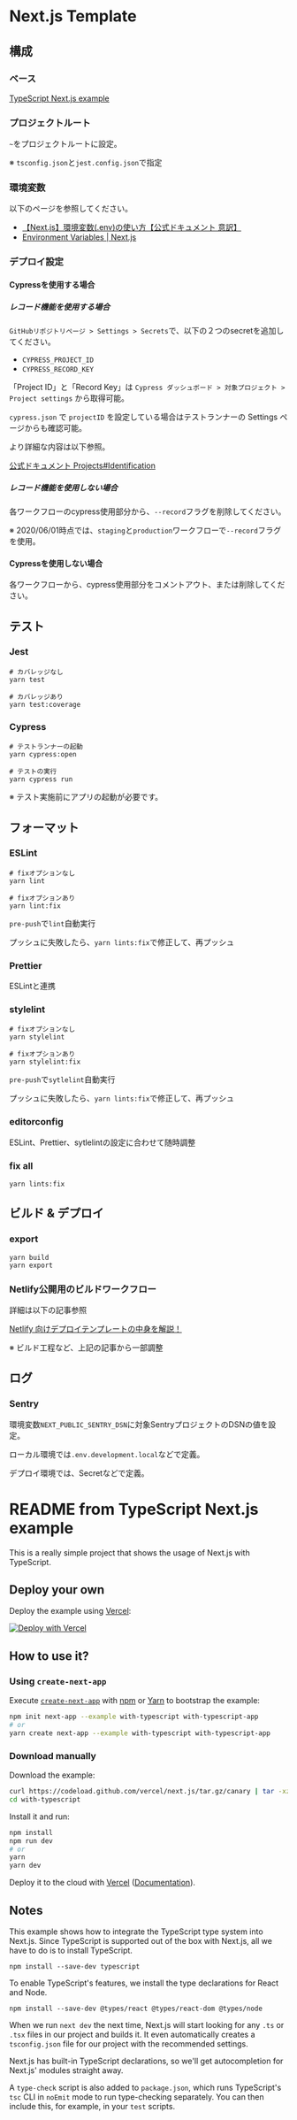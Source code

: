 # Next.js Template
## 構成
### ベース
[TypeScript Next.js example](https://github.com/vercel/next.js/tree/canary/examples/with-typescript)

### プロジェクトルート
`~`をプロジェクトルートに設定。

※ `tsconfig.json`と`jest.config.json`で指定

### 環境変数
以下のページを参照してください。

* [【Next.js】環境変数(.env)の使い方【公式ドキュメント 意訳】](https://mmll.hatenablog.com/entry/category/tools/next-js/next-js-env-usage)
* [Environment Variables | Next.js](https://nextjs.org/docs/basic-features/environment-variables)

### デプロイ設定
#### Cypressを使用する場合
##### レコード機能を使用する場合
`GitHubリポジトリページ > Settings > Secrets`で、以下の２つのsecretを追加してください。

* `CYPRESS_PROJECT_ID`
* `CYPRESS_RECORD_KEY`

「Project ID」と「Record Key」は `Cypress ダッシュボード > 対象プロジェクト > Project settings` から取得可能。

`cypress.json` で `projectID` を設定している場合はテストランナーの Settings ページからも確認可能。

より詳細な内容は以下参照。

[公式ドキュメント Projects#Identification](https://docs.cypress.io/guides/dashboard/projects.html#Identification)

##### レコード機能を使用しない場合
各ワークフローのcypress使用部分から、`--record`フラグを削除してください。

※ 2020/06/01時点では、`staging`と`production`ワークフローで`--record`フラグを使用。

#### Cypressを使用しない場合
各ワークフローから、cypress使用部分をコメントアウト、または削除してください。

## テスト
### Jest
```shell script
# カバレッジなし
yarn test

# カバレッジあり
yarn test:coverage
```

### Cypress
```shell script
# テストランナーの起動
yarn cypress:open

# テストの実行
yarn cypress run
```

※ テスト実施前にアプリの起動が必要です。


## フォーマット
### ESLint
```shell script
# fixオプションなし
yarn lint

# fixオプションあり
yarn lint:fix
```
`pre-push`で`lint`自動実行

プッシュに失敗したら、`yarn lints:fix`で修正して、再プッシュ

### Prettier
ESLintと連携

### stylelint
```shell script
# fixオプションなし
yarn stylelint

# fixオプションあり
yarn stylelint:fix
```
`pre-push`で`sytlelint`自動実行

プッシュに失敗したら、`yarn lints:fix`で修正して、再プッシュ

### editorconfig
ESLint、Prettier、sytlelintの設定に合わせて随時調整

### fix all
```shell script
yarn lints:fix
```

## ビルド & デプロイ
### export
```shell script
yarn build
yarn export
```

### Netlify公開用のビルドワークフロー
詳細は以下の記事参照

[Netlify 向けデプロイテンプレートの中身を解説！](https://mmll.hatenablog.com/entry/category/services/netlify/template-deploy-to-netlify-source-code)

※ ビルド工程など、上記の記事から一部調整

## ログ
### Sentry
環境変数`NEXT_PUBLIC_SENTRY_DSN`に対象SentryプロジェクトのDSNの値を設定。

ローカル環境では`.env.development.local`などで定義。

デプロイ環境では、Secretなどで定義。


# README from TypeScript Next.js example

This is a really simple project that shows the usage of Next.js with TypeScript.

## Deploy your own

Deploy the example using [Vercel](https://vercel.com):

[![Deploy with Vercel](https://vercel.com/button)](https://vercel.com/import/project?template=https://github.com/vercel/next.js/tree/canary/examples/with-typescript)

## How to use it?

### Using `create-next-app`

Execute [`create-next-app`](https://github.com/vercel/next.js/tree/canary/packages/create-next-app) with [npm](https://docs.npmjs.com/cli/init) or [Yarn](https://yarnpkg.com/lang/en/docs/cli/create/) to bootstrap the example:

```bash
npm init next-app --example with-typescript with-typescript-app
# or
yarn create next-app --example with-typescript with-typescript-app
```

### Download manually

Download the example:

```bash
curl https://codeload.github.com/vercel/next.js/tar.gz/canary | tar -xz --strip=2 next.js-canary/examples/with-typescript
cd with-typescript
```

Install it and run:

```bash
npm install
npm run dev
# or
yarn
yarn dev
```

Deploy it to the cloud with [Vercel](https://vercel.com/import?filter=next.js&utm_source=github&utm_medium=readme&utm_campaign=next-example) ([Documentation](https://nextjs.org/docs/deployment)).

## Notes

This example shows how to integrate the TypeScript type system into Next.js. Since TypeScript is supported out of the box with Next.js, all we have to do is to install TypeScript.

```
npm install --save-dev typescript
```

To enable TypeScript's features, we install the type declarations for React and Node.

```
npm install --save-dev @types/react @types/react-dom @types/node
```

When we run `next dev` the next time, Next.js will start looking for any `.ts` or `.tsx` files in our project and builds it. It even automatically creates a `tsconfig.json` file for our project with the recommended settings.

Next.js has built-in TypeScript declarations, so we'll get autocompletion for Next.js' modules straight away.

A `type-check` script is also added to `package.json`, which runs TypeScript's `tsc` CLI in `noEmit` mode to run type-checking separately. You can then include this, for example, in your `test` scripts.
